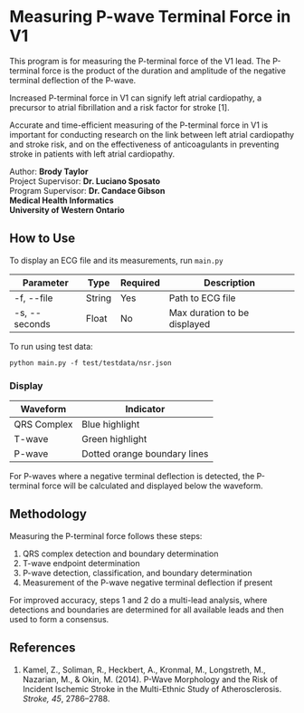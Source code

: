 # Measuring P-wave Terminal Force in V1 #

This program is for measuring the P-terminal force of the V1 lead. The P-terminal force is the product of the duration and amplitude of the negative terminal deflection of the P-wave.

Increased P-terminal force in V1 can signify left atrial cardiopathy, a precursor to atrial fibrillation and a risk factor for stroke [1].

Accurate and time-efficient measuring of the P-terminal force in V1 is important for conducting research on the link between left atrial cardiopathy and stroke risk, and on the effectiveness of anticoagulants in preventing stroke in patients with left atrial cardiopathy.

Author: **Brody Taylor**<br>
Project Supervisor: **Dr. Luciano Sposato**<br>
Program Supervisor: **Dr. Candace Gibson**<br>
**Medical Health Informatics**<br>
**University of Western Ontario**

## How to Use ##

To display an ECG file and its measurements, run `main.py`

| Parameter | Type | Required | Description |
|-|-|-|-|
| -f, --file | String | Yes | Path to ECG file |
| -s, --seconds | Float | No | Max duration to be displayed |

To run using test data:
```
python main.py -f test/testdata/nsr.json
```

### Display ###

| Waveform | Indicator |
|-|-|
| QRS Complex | Blue highlight |
| T-wave | Green highlight |
| P-wave | Dotted orange boundary lines |

For P-waves where a negative terminal deflection is detected, the P-terminal force will be calculated and displayed below the waveform.

## Methodology ##

Measuring the P-terminal force follows these steps:

1. QRS complex detection and boundary determination
2. T-wave endpoint determination 
3. P-wave detection, classification, and boundary determination
4. Measurement of the P-wave negative terminal deflection if present

For improved accuracy, steps 1 and 2 do a multi-lead analysis, where detections and boundaries are determined for all available leads and then used to form a consensus.

## References ##

1. Kamel, Z., Soliman, R., Heckbert, A., Kronmal, M., Longstreth, M., Nazarian, M., & Okin, M. (2014). P-Wave Morphology and the Risk of Incident Ischemic Stroke in the Multi-Ethnic Study of Atherosclerosis. *Stroke, 45*, 2786–2788.
